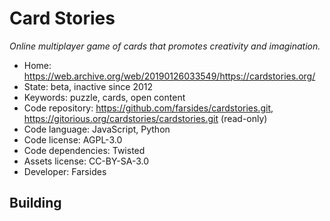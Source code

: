 # Card Stories

_Online multiplayer game of cards that promotes creativity and imagination._

- Home: https://web.archive.org/web/20190126033549/https://cardstories.org/
- State: beta, inactive since 2012
- Keywords: puzzle, cards, open content
- Code repository: https://github.com/farsides/cardstories.git, https://gitorious.org/cardstories/cardstories.git (read-only)
- Code language: JavaScript, Python
- Code license: AGPL-3.0
- Code dependencies: Twisted
- Assets license: CC-BY-SA-3.0
- Developer: Farsides

## Building
